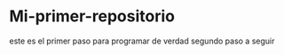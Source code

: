 Mi-primer-repositorio
=====================

este es el primer paso para programar de verdad
segundo paso a seguir
